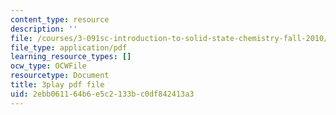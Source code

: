 ```yaml
---
content_type: resource
description: ''
file: /courses/3-091sc-introduction-to-solid-state-chemistry-fall-2010/2ebb061164b6e5c2133bc0df842413a3_56d9qcsHGwE.pdf
file_type: application/pdf
learning_resource_types: []
ocw_type: OCWFile
resourcetype: Document
title: 3play pdf file
uid: 2ebb0611-64b6-e5c2-133b-c0df842413a3
---
```

